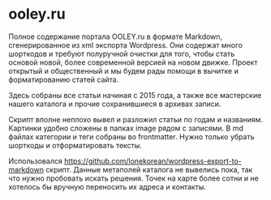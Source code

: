 # ooley.ru
Полное содержание портала OOLEY.ru в формате Markdown, сгенерированное из xml экспорта Wordpress. Они содержат много шорткодов и требуют полуручной очистки для того, чтобы стать основой новой, более современной версией на новом движке. Проект открытый и общественный и мы будем рады помощи в вычитке и форматированию статей сайта. 

Здесь собраны все статьи начиная с 2015 года, а также все мастерские нашего каталога и прочие сохранившиеся в архивах записи. 

Скрипт вполне неплохо вывел и разложил статьи по годам и названиям. Картинки удобно сложены в папках image рядом с записями. В md файлах категории и теги собраны во frontmatter. Нужно только убрать шорткоды и отформатировать тексты.

Использовался https://github.com/lonekorean/wordpress-export-to-markdown скрипт. 
Данные метаполей каталога не вывелись пока, так что нужно пробовать искать решения. Точек на карте более сотни и не хотелось бы вручную переносить их адреса и контакты.